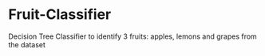 # Fruit-Classifier
Decision Tree Classifier to identify 3 fruits: apples, lemons and grapes from the dataset
